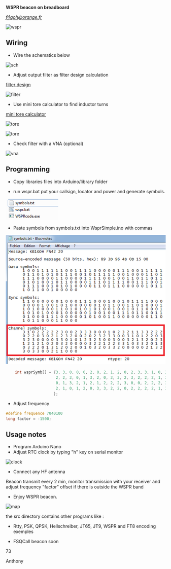 **WSPR beacon on breadboard**

*f4goh@orange.fr*

![wspr](img/IMG_20190323_135115.jpg  "wspr finsished")

## Wiring ##

- Wire the schematics below

![sch](img/schema.png  "sch")

- Adjust output filter as filter design calculation

[filter design](http://tonnesoftware.com/svcfilter.html) 

![filter](img/filtre.png  "filter")

- Use mini tore calculator to find inductor turns

[mini tore calculator](https://constructions.f6fkn.com/downloads/minirk12-install.exe) 

![tore](img/1_5uh.png  "tore")

![tore](img/100uh.png  "tore")

- Check filter with a VNA (optional)

![vna](img/filtrewspr40m.png  "vna")

## Programming ##

- Copy libraries files into Arduino/library folder

- run wspr.bat put your callsign, locator and power and generate symbols.

![symbols](img/wspr_gen.png  "wspr_gen")

- Paste symbols from symbols.txt into WsprSimple.ino with commas

![symbols](img/wspr_symbols.png  "wspr_symbols")


```c++
	int wsprSymb[] = {3, 3, 0, 0, 0, 2, 0, 2, 1, 2, 0, 2, 3, 3, 1, 0, 2, 0, 3, 0, 0, 1, 2, 1, 1, 3, 1, 0, 2, 0, 0, 2, 0, 2, 3, 2, 0, 1, 2, 3, 0, 0, 0, 0,
	                  2, 2, 3, 0, 1, 3, 2, 0, 3, 3, 2, 3, 2, 2, 2, 1, 3, 0, 1, 0, 2, 0, 2, 1, 1, 2, 1, 0, 3, 2, 1, 2, 3, 0, 0, 1, 2, 0, 1, 0, 1, 3, 0, 0,
	                  0, 1, 3, 2, 1, 2, 1, 2, 2, 2, 3, 0, 0, 2, 2, 2, 3, 2, 0, 1, 2, 0, 3, 3, 1, 2, 3, 3, 0, 2, 1, 3, 0, 3, 2, 2, 0, 3, 3, 1, 2, 0, 0, 0,
	                  2, 1, 0, 1, 2, 0, 3, 3, 2, 2, 0, 2, 2, 2, 2, 1, 3, 2, 1, 0, 1, 1, 2, 0, 0, 3, 1, 2, 2, 2
	                 };
```

- Adjust frequency

```c++
#define frequence 7040100
long factor = -1500;
```

## Usage notes ##
	
- Program Arduino Nano
- Adjust RTC clock by typing "h" key on serial monitor

![clock](img/clock.png  "clock")

- Connect any HF antenna

Beacon transmit every 2 min, monitor transmission with your receiver and 
adjust frequency "factor" offset if there is outside the WSPR band

- Enjoy WSPR beacon.

![map](img/wspr.png  "map")

the src directory contains other programs like :

- Rtty, PSK, QPSK, Hellschreiber, JT65, JT9, WSPR and FT8 encoding exemples

- FSQCall beacon soon

73

Anthony

